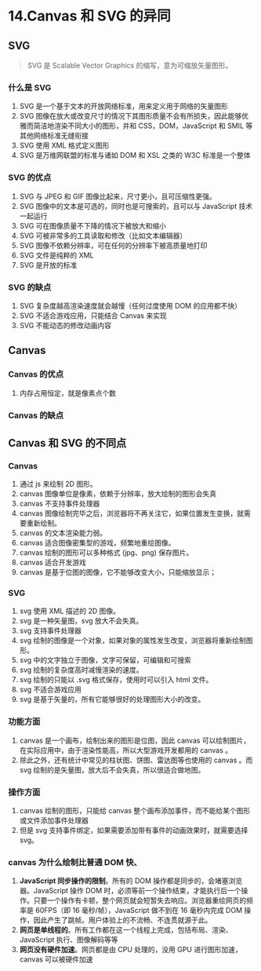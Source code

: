 # 14.Canvas 和 SVG 的异同

## SVG

> SVG 是 Scalable Vector Graphics 的缩写，意为可缩放矢量图形。

### 什么是 SVG

1. SVG 是一个基于文本的开放网络标准，用来定义用于网络的矢量图形
2. SVG 图像在放大或改变尺寸的情况下其图形质量不会有所损失，因此能够优雅而简洁地渲染不同大小的图形，并和 CSS，DOM，JavaScript 和 SMIL 等其他网络标准无缝衔接
3. SVG 使用 XML 格式定义图形
4. SVG 是万维网联盟的标准与诸如 DOM 和 XSL 之类的 W3C 标准是一个整体

### SVG 的优点

1. SVG 与 JPEG 和 GIF 图像比起来，尺寸更小，且可压缩性更强。
2. SVG 图像中的文本是可选的，同时也是可搜索的，且可以与 JavaScript 技术一起运行
3. SVG 可在图像质量不下降的情况下被放大和缩小
4. SVG 可被非常多的工具读取和修改（比如文本编辑器）
5. SVG 图像不依赖分辨率，可在任何的分辨率下被高质量地打印
6. SVG 文件是纯粹的 XML
7. SVG 是开放的标准

### SVG 的缺点

1. SVG 复杂度越高渲染速度就会越慢（任何过度使用 DOM 的应用都不快）
2. SVG 不适合游戏应用，只能结合 Canvas 来实现
3. SVG 不能动态的修改动画内容

## Canvas

### Canvas 的优点

1. 内存占用恒定，就是像素点个数

### Canvas 的缺点

## Canvas 和 SVG 的不同点

### Canvas

1. 通过 js 来绘制 2D 图形。
2. canvas 图像单位是像素，依赖于分辨率，放大绘制的图形会失真
3. canvas 不支持事件处理器
4. canvas 图像绘制完毕之后，浏览器将不再关注它，如果位置发生变换，就需要重新绘制。
5. canvas 的文本渲染能力弱。
6. canvas 适合图像密集型的游戏，频繁地重绘图像。
7. canvas 绘制的图形可以多种格式 (jpg、png) 保存图片。
8. canvas 适合开发游戏
9. canvas 是基于位图的图像，它不能够改变大小，只能缩放显示；

### SVG

1. svg 使用 XML 描述的 2D 图像。
2. svg 是一种矢量图，svg 放大不会失真。
3. svg 支持事件处理器
4. svg 绘制的图像是一个对象，如果对象的属性发生改变，浏览器将重新绘制图形。
5. svg 中的文字独立于图像，文字可保留，可编辑和可搜索
6. svg 绘制的复杂度高时减慢渲染的速度。
7. svg 绘制的只能以 .svg 格式保存，使用时可以引入 html 文件。
8. svg 不适合游戏应用
9. svg 是基于矢量的，所有它能够很好的处理图形大小的改变。

### 功能方面

1. canvas 是一个画布，绘制出来的图形是位图，因此 canvas 可以绘制图片，在实际应用中，由于渲染性能高，所以大型游戏开发都用的 canvas 。
2. 除此之外，还有统计中常见的柱状图、饼图、雷达图等也使用的 canvas 。而 svg 绘制的是矢量图，放大后不会失真，所以很适合做地图。

### 操作方面

1. canvas 绘制的图形，只能给 canvas 整个画布添加事件，而不能给某个图形或文件添加事件处理器
2. 但是 svg 支持事件绑定，如果需要添加带有事件的动画效果时，就需要选择 svg。

### canvas 为什么绘制比普通 DOM 快、

1. **JavaScript 同步操作的限制**。所有的 DOM 操作都是同步的，会堵塞浏览器。JavaScript 操作 DOM 时，必须等前一个操作结束，才能执行后一个操作。只要一个操作有卡顿，整个网页就会短暂失去响应。浏览器重绘网页的频率是 60FPS（即 16 毫秒/帧），JavaScript 做不到在 16 毫秒内完成 DOM 操作，因此产生了跳帧。用户体验上的不流畅、不连贯就源于此。
2. **网页是单线程的**。所有工作都在这一个线程上完成，包括布局、渲染、JavaScript 执行、图像解码等等
3. **网页没有硬件加速**。网页都是由 CPU 处理的，没用 GPU 进行图形加速，canvas 可以被硬件加速
